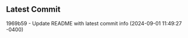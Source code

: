 
## Latest Commit
1969b59 - Update README with latest commit info (2024-09-01 11:49:27 -0400) <Yunxi-Zhou>
